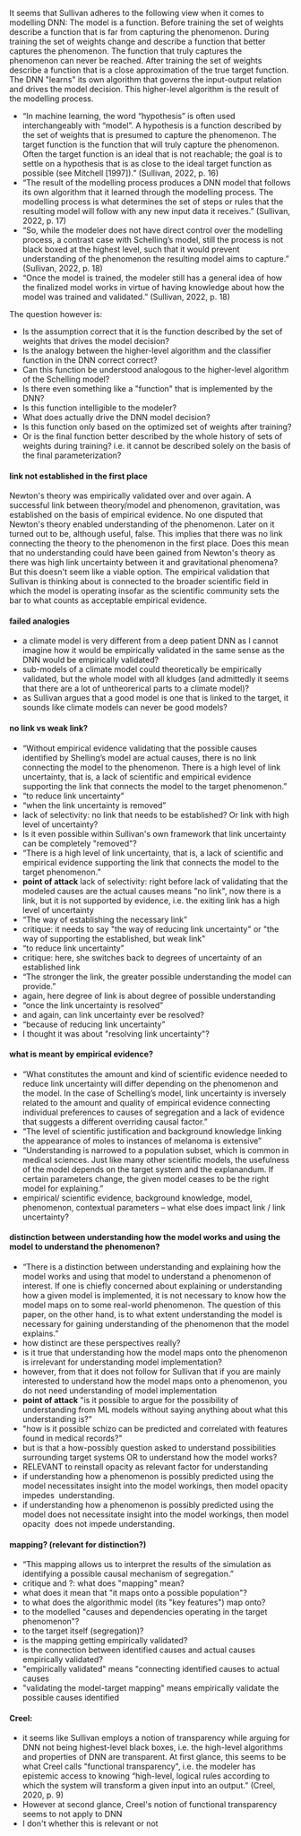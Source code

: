 It seems that Sullivan adheres to the following view when it comes to modelling DNN:
The model is a function. Before training the set of weights describe a function that is far from capturing the phenomenon. During training the set of weights change and describe a function that better captures the phenomenon. The function that truly captures the phenomenon can never be reached. After training the set of weights describe a function that is a close approximation of the true target function. The DNN "learns" its own algorithm that governs the input-output relation and drives the model decision. This higher-level algorithm is the result of the modelling process.
- “In machine learning, the word “hypothesis” is often used interchangeably with “model”. A hypothesis is a function described by the set of weights that is presumed to capture the phenomenon. The target function is the function that will truly capture the phenomenon. Often the target function is an ideal that is not reachable; the goal is to settle on a hypothesis that is as close to the ideal target function as possible (see Mitchell [1997]).” (Sullivan, 2022, p. 16)
- “The result of the modelling process produces a DNN model that follows its own algorithm that it learned through the modelling process. The modelling process is what determines the set of steps or rules that the resulting model will follow with any new input data it receives.” (Sullivan, 2022, p. 17)
- “So, while the modeler does not have direct control over the modelling process, a contrast case with Schelling’s model, still the process is not black boxed at the highest level, such that it would prevent understanding of the phenomenon the resulting model aims to capture.” (Sullivan, 2022, p. 18)
- “Once the model is trained, the modeler still has a general idea of how the finalized model works in virtue of having knowledge about how the model was trained and validated.” (Sullivan, 2022, p. 18)
  
The question however is:
- Is the assumption correct that it is the function described by the set of weights that drives the model decision?
- Is the analogy between the higher-level algorithm and the classifier function in the DNN correct correct?
- Can this function be understood analogous to the higher-level algorithm of the Schelling model?
- Is there even something like a "function" that is implemented by the DNN?
- Is this function intelligible to the modeler?  
- What does actually drive the DNN model decision?
- Is this function only based on the optimized set of weights after training? 
- Or is the final function better described by the whole history of sets of weights during training? i.e. it cannot be described solely on the basis of the final parameterization?


#### link not established in the first place
Newton's theory was empirically validated over and over again. A successful link between theory/model and phenomenon, gravitation, was established on the basis of empirical evidence. No one disputed that Newton's theory enabled understanding of the phenomenon. Later on it turned out to be, although useful, false. This implies that there was no link connecting the theory to the phenomenon in the first place. Does this mean that no understanding could have been gained from Newton's theory as there was high link uncertainty between it and gravitational phenomena?
But this doesn't seem like a viable option. The empirical validation that Sullivan is thinking about is connected to the broader scientific field in which the model is operating insofar as the scientific community sets the bar to what counts as acceptable empirical evidence. 


#### failed analogies
- a climate model is very different from a deep patient DNN as I cannot imagine how it would be empirically validated in the same sense as the DNN would be empirically validated?
- sub-models of a climate model could theoretically be empirically validated, but the whole model with all kludges (and admittedly it seems that there are a lot of untheorerical parts to a climate model)?
- as Sullivan argues that a good model is one that is linked to the target, it sounds like climate models can never be good models?
#### no link vs weak link?
- “Without empirical evidence validating that the possible causes identified by Shelling’s model are actual causes, there is no link connecting the model to the phenomenon. There is a high level of link uncertainty, that is, a lack of scientific and empirical evidence supporting the link that connects the model to the target phenomenon.”
- “to reduce link uncertainty”
- “when the link uncertainty is removed”
- lack of selectivity: no link that needs to be established? Or link with high level of uncertainty?
- Is it even possible within Sullivan's own framework that link uncertainty can be completely "removed"?
- “There is a high level of link uncertainty, that is, a lack of scientific and empirical evidence supporting the link that connects the model to the target phenomenon.”
- **point of attack** lack of selectivity: right before lack of validating that the modeled causes are the actual causes means "no link", now there is a link, but it is not supported by evidence, i.e. the exiting link has a high level of uncertainty
- “The way of establishing the necessary link”
- critique: it needs to say "the way of reducing link uncertainty" or "the way of supporting the established, but weak link"
- “to reduce link uncertainty”
- critique: here, she switches back to degrees of uncertainty of an established link
- “The stronger the link, the greater possible understanding the model can provide.”
- again, here degree of link is about degree of possible understanding
- “once the link uncertainty is resolved”
- and again, can link uncertainty ever be resolved?
- “because of reducing link uncertainty”
- I thought it was about "resolving link uncertainty"?

#### what is meant by empirical evidence?
- “What constitutes the amount and kind of scientific evidence needed to reduce link uncertainty will differ depending on the phenomenon and the model. In the case of Schelling’s model, link uncertainty is inversely related to the amount and quality of empirical evidence connecting individual preferences to causes of segregation and a lack of evidence that suggests a different overriding causal factor.”
- “The level of scientific justification and background knowledge linking the appearance of moles to instances of melanoma is extensive”
- “Understanding is narrowed to a population subset, which is common in medical sciences. Just like many other scientific models, the usefulness of the model depends on the target system and the explanandum. If certain parameters change, the given model ceases to be the right model for explaining.”
- empirical/ scientific evidence, background knowledge, model, phenomenon, contextual parameters – what else does impact link / link uncertainty?


#### distinction between understanding how the model works and using the model to understand the phenomenon?
- “There is a distinction between understanding and explaining how the model works and using that model to understand a phenomenon of interest. If one is chiefly concerned about explaining or understanding how a given model is implemented, it is not necessary to know how the model maps on to some real-world phenomenon. The question of this paper, on the other hand, is to what extent understanding the model is necessary for gaining understanding of the phenomenon that the model explains.”
- how distinct are these perspectives really?
- is it true that understanding how the model maps onto the phenomenon is irrelevant for understanding model implementation?
- however, from that it does not follow for Sullivan that if you are mainly interested to understand how the model maps onto a phenomenon, you do not need understanding of model implementation  
- **point of attack** "is it possible to argue for the possibility of understanding from ML models without saying anything about what this understanding is?"
- "how is it possible schizo can be predicted and correlated with features found in medical records?"
- but is that a how-possibly question asked to understand possibilities surrounding target systems OR to understand how the model works?
- RELEVANT to reinstall opacity as relevant factor for understanding
- if understanding how a phenomenon is possibly predicted using the model necessitates insight into the model workings, then model opacity impedes  understanding.
- if understanding how a phenomenon is possibly predicted using the model does not necessitate insight into the model workings, then model opacity  does not impede understanding.

#### mapping? (relevant for distinction?)
- “This mapping allows us to interpret the results of the simulation as identifying a possible causal mechanism of segregation.”
- critique and ?: what does "mapping" mean?
- what does it mean that "it maps onto a possible population"?
- to what does the algorithmic model (its "key features") map onto?
- to the modelled "causes and dependencies operating in the target phenomenon"?
- to the target itself (segregation)?
- is the mapping getting empirically validated?
- is the connection between identified causes and actual causes empirically validated?
- "empirically validated" means "connecting identified causes to actual causes
- "validating the model-target mapping" means empirically validate the possible causes identified


#### Creel:
- it seems like Sullivan employs a notion of transparency while arguing for DNN not being highest-level black boxes, i.e. the high-level algorithms and properties of DNN are transparent. At first glance, this seems to be what Creel calls "functional transparency", i.e. the modeler has epistemic access to knowing “high-level, logical rules according to which the system will transform a given input into an output.” (Creel, 2020, p. 9) 
- However at second glance, Creel's notion of functional transparency seems to not apply to DNN
- I don't whether this is relevant or not